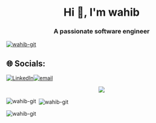 <h1 align="center">Hi 👋, I'm wahib</h1>
<h3 align="center">A passionate software engineer</h3>

<p align="left"> <a href="https://github.com/ryo-ma/github-profile-trophy"><img src="https://github-profile-trophy.vercel.app/?username=wahib-git" alt="wahib-git" /></a> </p>


## 🌐 Socials:
[![LinkedIn](https://img.shields.io/badge/LinkedIn-%230077B5.svg?logo=linkedin&logoColor=white)](https://linkedin.com/in/wahib-bachoua-6b79ab330)[![email](https://img.shields.io/badge/Email-D14836?logo=gmail&logoColor=white)](mailto:bachoua.wahib@tek-up.de) 


<p align="center">
  <a href="https://skillicons.dev">
    <img src="https://skillicons.dev/icons?i=js,html,css,git,github,gitlab,cs,java,nodejs,php,postman,mongodb,angular,aws,docker," />
  </a>
</p>
<p><img align="left" src="https://github-readme-stats.vercel.app/api/top-langs?username=wahib-git&show_icons=true&locale=en&layout=compact&bg_color=000000" alt="wahib-git" /></p>

<p>&nbsp;<img align="center" src="https://github-readme-stats.vercel.app/api?username=wahib-git&show_icons=true&locale=en&bg_color=000000" alt="wahib-git" /></p>

<p><img align="center" src="https://github-readme-streak-stats.herokuapp.com/?user=wahib-git&bg_color=000000" alt="wahib-git" /></p>
